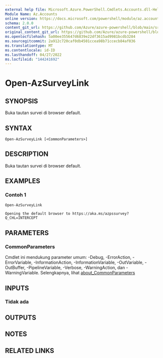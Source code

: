 ```yaml
---
external help file: Microsoft.Azure.PowerShell.Cmdlets.Accounts.dll-Help.xml
Module Name: Az.Accounts
online version: https://docs.microsoft.com/powershell/module/az.accounts/open-azsurveylink
schema: 2.0.0
content_git_url: https://github.com/Azure/azure-powershell/blob/main/src/Accounts/Accounts/help/Open-AzSurveyLink.md
original_content_git_url: https://github.com/Azure/azure-powershell/blob/main/src/Accounts/Accounts/help/Open-AzSurveyLink.md
ms.openlocfilehash: 5a00ee355647d6839e22df3615ad9981bcdb3284
ms.sourcegitcommit: 2a912c720caf0db4501ccea98b71ccecb84af036
ms.translationtype: MT
ms.contentlocale: id-ID
ms.lasthandoff: 04/27/2022
ms.locfileid: "144241692"
---
```

# Open-AzSurveyLink

## SYNOPSIS
Buka tautan survei di browser default.

## SYNTAX

```
Open-AzSurveyLink [<CommonParameters>]
```

## DESCRIPTION
Buka tautan survei di browser default.

## EXAMPLES

### Contoh 1
```powershell
Open-AzSurveyLink
```

```Output
Opening the default browser to https://aka.ms/azpssurvey?Q_CHL=INTERCEPT
```

## PARAMETERS

### CommonParameters
Cmdlet ini mendukung parameter umum: -Debug, -ErrorAction, -ErrorVariable, -InformationAction, -InformationVariable, -OutVariable, -OutBuffer, -PipelineVariable, -Verbose, -WarningAction, dan -WarningVariable. Selengkapnya, lihat [about_CommonParameters](http://go.microsoft.com/fwlink/?LinkID=113216)

## INPUTS

### Tidak ada

## OUTPUTS

## NOTES

## RELATED LINKS
